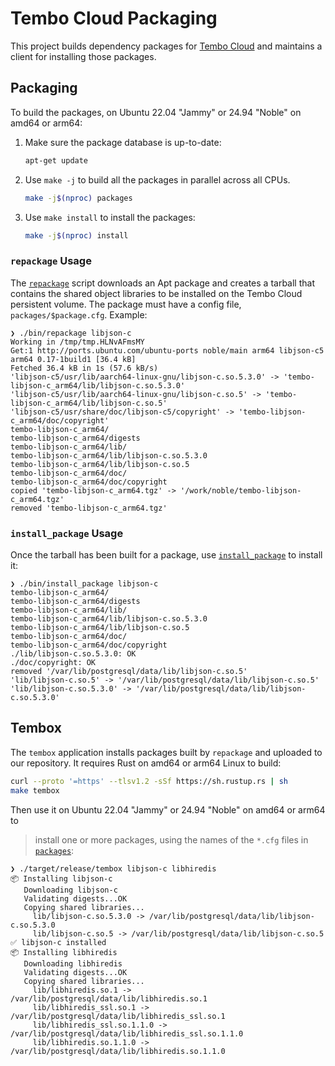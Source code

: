 # Tembo Cloud Packaging

This project builds dependency packages for [Tembo Cloud] and maintains a
client for installing those packages.

## Packaging

To build the packages, on Ubuntu 22.04 "Jammy" or 24.94 "Noble" on amd64 or
arm64:

1.  Make sure the package database is up-to-date:

    ``` sh
    apt-get update
    ```

2.  Use `make -j` to build all the packages in parallel across all CPUs.

    ``` sh
    make -j$(nproc) packages
    ```

3.  Use `make install` to install the packages:

    ``` sh
    make -j$(nproc) install
    ```

### `repackage` Usage

The [`repackage`](bin/repackage) script downloads an Apt package and creates a
tarball that contains the shared object libraries to be installed on the Tembo
Cloud persistent volume. The package must have a config file,
`packages/$package.cfg`. Example:

```console
❯ ./bin/repackage libjson-c
Working in /tmp/tmp.HLNvAFmsMY
Get:1 http://ports.ubuntu.com/ubuntu-ports noble/main arm64 libjson-c5 arm64 0.17-1build1 [36.4 kB]
Fetched 36.4 kB in 1s (57.6 kB/s)     
'libjson-c5/usr/lib/aarch64-linux-gnu/libjson-c.so.5.3.0' -> 'tembo-libjson-c_arm64/lib/libjson-c.so.5.3.0'
'libjson-c5/usr/lib/aarch64-linux-gnu/libjson-c.so.5' -> 'tembo-libjson-c_arm64/lib/libjson-c.so.5'
'libjson-c5/usr/share/doc/libjson-c5/copyright' -> 'tembo-libjson-c_arm64/doc/copyright'
tembo-libjson-c_arm64/
tembo-libjson-c_arm64/digests
tembo-libjson-c_arm64/lib/
tembo-libjson-c_arm64/lib/libjson-c.so.5.3.0
tembo-libjson-c_arm64/lib/libjson-c.so.5
tembo-libjson-c_arm64/doc/
tembo-libjson-c_arm64/doc/copyright
copied 'tembo-libjson-c_arm64.tgz' -> '/work/noble/tembo-libjson-c_arm64.tgz'
removed 'tembo-libjson-c_arm64.tgz'
```

### `install_package` Usage

Once the tarball has been built for a package, use
[`install_package`](bin/install_package) to install it:

``` console
❯ ./bin/install_package libjson-c
tembo-libjson-c_arm64/
tembo-libjson-c_arm64/digests
tembo-libjson-c_arm64/lib/
tembo-libjson-c_arm64/lib/libjson-c.so.5.3.0
tembo-libjson-c_arm64/lib/libjson-c.so.5
tembo-libjson-c_arm64/doc/
tembo-libjson-c_arm64/doc/copyright
./lib/libjson-c.so.5.3.0: OK
./doc/copyright: OK
removed '/var/lib/postgresql/data/lib/libjson-c.so.5'
'lib/libjson-c.so.5' -> '/var/lib/postgresql/data/lib/libjson-c.so.5'
'lib/libjson-c.so.5.3.0' -> '/var/lib/postgresql/data/lib/libjson-c.so.5.3.0'
```

## Tembox

The `tembox` application installs packages built by `repackage` and uploaded
to our repository. It requires Rust on amd64 or arm64 Linux to build:

```sh
curl --proto '=https' --tlsv1.2 -sSf https://sh.rustup.rs | sh
make tembox
```

Then use it on Ubuntu 22.04 "Jammy" or 24.94 "Noble" on amd64 or arm64 to
> install one or more packages, using the names of the `*.cfg` files in
[`packages`](./packages/):

```console
❯ ./target/release/tembox libjson-c libhiredis
📦 Installing libjson-c
   Downloading libjson-c
   Validating digests...OK
   Copying shared libraries...
     lib/libjson-c.so.5.3.0 -> /var/lib/postgresql/data/lib/libjson-c.so.5.3.0
     lib/libjson-c.so.5 -> /var/lib/postgresql/data/lib/libjson-c.so.5
✅ libjson-c installed
📦 Installing libhiredis
   Downloading libhiredis
   Validating digests...OK
   Copying shared libraries...
     lib/libhiredis.so.1 -> /var/lib/postgresql/data/lib/libhiredis.so.1
     lib/libhiredis_ssl.so.1 -> /var/lib/postgresql/data/lib/libhiredis_ssl.so.1
     lib/libhiredis_ssl.so.1.1.0 -> /var/lib/postgresql/data/lib/libhiredis_ssl.so.1.1.0
     lib/libhiredis.so.1.1.0 -> /var/lib/postgresql/data/lib/libhiredis.so.1.1.0
```

  [Tembo Cloud]: https://cloud.tembo.io
